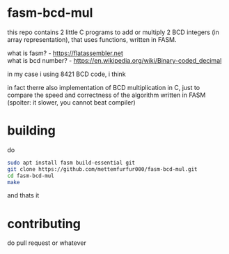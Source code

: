 # fasm-bcd-mul

this repo contains 2 little C programs to add or multiply 2 BCD integers (in array representation), that uses functions, written in FASM.

what is fasm? - https://flatassembler.net \
what is bcd number? - https://en.wikipedia.org/wiki/Binary-coded_decimal

in my case i using 8421 BCD code, i think

in fact therre also implementation of BCD multiplication in C, just to compare the speed and correctness of the algorithm written in FASM (spoiter: it slower, you cannot beat compiler)

# building

do
```bash
sudo apt install fasm build-essential git
git clone https://github.com/mettemfurfur000/fasm-bcd-mul.git
cd fasm-bcd-mul
make
```
and thats it

# contributing

do pull request or whatever
